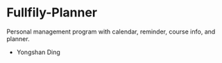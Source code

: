# Fullfily-Planner
Personal management program with calendar, reminder, course info, and planner.
- Yongshan Ding
